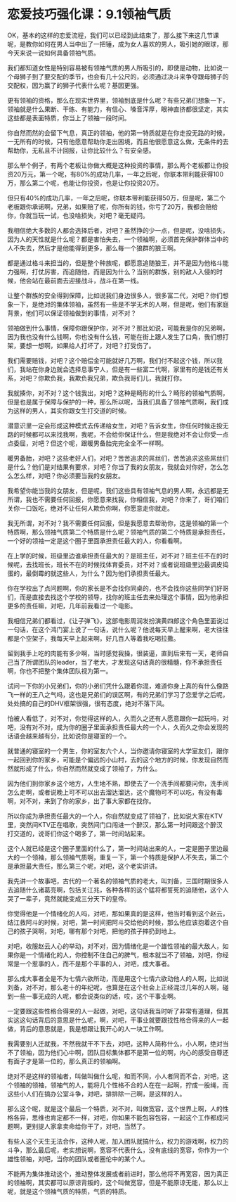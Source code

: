 # 恋爱技巧强化课：9.1领袖气质

OK，基本的这样的恋爱流程，我们可以已经到此结束了，那么接下来这几节课呢，是教你如何在男人当中出了一把锤，成为女人喜欢的男人，吸引她的眼球，那今天来说一说如何具备领袖气质。

我们都知道女性是特别容易被有领袖气质的男人所吸引的，即使是动物，比如说一个母狮子到了要交配的季节，也会有几十公尺的，必须通过决斗来争夺跟母狮子的交配权，因为赢了的狮子代表什么呢？基因更强。

更有领袖的资格，那么在现实世界里，领袖到底是什么呢？有些兄弟们想象一下，领袖就是什么果断、干练、有能力，有信心、嗓音浑厚，眼神直挤都很坚定，其实这些都是表面特质，你当上了领袖一段时间。

你自然而然的会留下气息，真正的领袖，他的第一特质就是在你走投无路的时候，一无所有的时候，只有他愿意帮助你走出困境，而且他很愿意这么做，无条件的去帮助你，无私且不计回报，让你比较什么？有安全感。

那么举个例子，有两个老板让你做大概是这种投资的事情，那么两个老板都让你投资20万元，第一个呢，有80%的成功几率，一年之后呢，你联本带利能获得100万，那么第二个呢，也能让你投资，也是让你投资20万。

但只有40%的成功几率，一年之后呢，你联本带利能获得50万，但是呢，第二个老板跟你承诺啊，兄弟，如果赔了呢，你所有的钱，你亏了20万，我都会赔给你，你就当玩一试，也没啥损失，对吧？毫无疑问。

我相信绝大多数的人都会选择后者，对吧？虽然挣的少一点，但是呢，没啥损失，因为人的天性就是什么呢？都是害怕失去，一个领袖啊，必须首先保护群体当中的人不失去，然后才是他能得到更多，那么每一个狼群的狼王啊。

都是通过格斗来担当的，但是整个种族呢，都愿意追随狼王，并不是因为他格斗能力强啊，打仗厉害，而追随他，而是因为什么？当别的群族，别的敌人入侵的时候，他会站在最前面去迎接战斗，战斗在第一线。

让整个群族的安全得到保障，比如说我们身边很多人，很多富二代，对吧？你们想象一下，是绝对的集体领袖，虽然有一些是不学无术的人啊，但是呢，他们有家庭背景，他们可以保证领袖做到的事情，对不对？

领袖做到什么事情，保障你跟保护你，对不对？那比如说，可能我是你的兄弟啊，因为我也没有什么钱啊，你也没有什么钱，可能在街上跟人发生了口角，我们想打架，要想一想啊，如果给人打坏了，对吧？打受伤了。

我们需要赔钱，对吧？这个赔偿金可能就好几万啊，我们付不起这个钱，所以我们，我站在你身边就会选择息事宁人，但是有一些富二代啊，家里有的是钱还有关系，对吧？你欺负我，我欺负我兄弟，欺负我哥们儿，我就打你。

我就揍你，对不对？这个钱我出，对吧？这种是畸形的什么？畸形的领袖气质啊，但是也是属于保障与保护的一种，那么所以呢，当我们具备了领袖气质啊，我们成为这样的男人，其实你跟女生打交道的时候。

潜意识里一定会形成这种模式去传递给女生，对吧？告诉女生，你任何时候走投无路的时候都可以来找我啊，我呢，不会给你保证什么，但是我绝对不会让你受一点点委屈，对吧？但这个呢，跟暖男备胎完完全全不一样啊。

暖男备胎，对吧？这些老好人们，对吧？苦苦追求的屌丝们，苦苦追求这些屌丝们是什么？他们是对结果有要求，对吧？你当了我的女朋友，我就会对你好，怎么怎么怎么样，对吧？你必须要当我的女朋友。

我希望你能当我的女朋友，但是呢，我们这些具有领袖气息的男人啊，永远都是无所谓，我也不需要任何回报，你愿意来找我，你相信我，对吧？你来了，哥们咱们关你一口饭吃，绝对不让任何人欺负你啊，你愿意走你就走。

我无所谓，对不对？我不需要任何回报，但是我愿意去帮助你，这是领袖的第一个特质啊，那么领袖气质第二个特质是什么呢？领袖气质的第二个特质是承担责任，一个好的领袖一定是这个圈子里面承担责任最大的人，你看看啊。

在上学的时候，班级里边谁承担责任最大的？是班主任，对不对？班主任不在的时候呢，去找班长，班长不在的时候找体育委员，对不对？或者说班级里边最调皮捣蛋的，最倒霉的就这些人，为什么？因为他们承担责任最大。

你在学校出了点问题啊，你的家长是不会找你同桌的，也不会找你这些同学们好哥们，而是直接去找这个学校的领导，找你的班主任去来处理这个事情，因为他承担更多的责任嘛，对吧，几年前我看过一个电影。

我相信兄弟们都看过，《让子弹飞》，这部电影周润发扮演黄四郎这个角色里面说过一句话，在这个鸿门宴上说了一句话，说什么呢？他说每天早上醒来啊，老大往往都是个空架子，我每天早上起来啊，好几百人等着我吃喝拉撒。

留到我手上吃的肉能有多少啊，当时感觉我操，很装逼，直到后来有一天，老师自己当了所谓团队的leader，当了老大，才发现这句话真的很精髓，你不承担责任啊，你也不把整个集体团队视为第一。

试问一下你的小兄弟们，你的小弟们凭什么跟着你混，难道你身上真的有什么像路飞一样的王八之气吗，这也是兄弟们的误区啊，有的兄弟们学习了恋爱学之后呢，处处搞的自己的DHV框架很强，很有态度，绝对不落下风。

怕被人看低了，对不对，你觉得这样的人，久而久之还有人愿意跟你一起玩吗，对吧，没有对不对，成为你的圈子里面承担责任最大的一个人，久而久之你会发现的话语会越来越有分，比如说你是寝室的一个。

就普通的寝室的一个男生，你的室友六个人，当你邀请你寝室的大学室友们，跟你一起回到你的家乡，可能是个偏远的小山村，去的这个地方的时候，你发现自然而然就形成了什么，你自然而然就变成了领袖了，为什么。

因为他们到你家乡这个地方，人生地不熟，即使去了一个洗手间都要问你，洗手间怎么走啊，或者说晚上可不可以出去溜达溜达，这个魔物可不可以吃，有没有毒啊，对不对，来到了你的家乡，出了事大家都在找你。

所以你成为承担责任最大的一个人，你自然就变成了领袖了，比如说大家在KTV里，突然间KTV正在唱歌，突然间门口闯进一个醉汉，那么第一时间跟这个醉汉打交道的，说哥们你这个喝多了，第一时间站起来。

这个人就已经是这个圈子里面的什么了，第一时间站出来的人，一定是圈子里边最大的一个领袖，那么领袖气质啊，重复一下，第一个特质是保护人不失去，第二个是承担最大责任，那么第三个呢，对吧，这个老实讲讲。

我先讲一个故事吧，古代的一个著名的领袖气质的老大，叫刘备，三国时期很多人去追随什么诸葛亮啊，包括关江兆，各种各样的这个猛将都誓死的追随他，这个人哭了一辈子，竟然就能变成三分天下的皇帝。

你觉得他是一个情绪化的人吗，对吧，那如果真的是这样，他当时看到这个赵云，结江救阿斗的时候，对吧，第一时间把阿斗交给他的时候，那么他应该抱着这个自己的孩子哭啊，对吧，哪有那个对吧，把他的孩子摔扔到地上。

对吧，收服赵云人心的举动，对不对，因为情绪化是一个雄性领袖的最大敌人，如果你是一个情绪化的人，你控制不住自己的脾气，根本就当不了领袖，对吧，你经常是一个惹事的人，而不是那个平事的人，对吧，成大事者。

那么成大事者全是不为七情六欲所动，而是用这个七情六欲动他人的人啊，比如说刘备，对不对，那么老十的年纪呢，也算是在这个社会上正经混过几年的人啊，碰到一些一事无成的人呢，都会说类似的话，哎，这个干事业啊。

一定要跟这些性格合得来的人一起做，对吧，这句话我当时听了非常有道理，但其实这这句话背后的意思是什么呢，啊，对吧，干事业就要跟找性格合得来的人一起做，背后的意思就是，我是想跟让我开心的人一块工作啊。

我需要别人迁就我，不然我就干不下去，对吧，这种人简称什么，小人啊，绝对当不了领袖，因为他们心中啊，团队目标集体都不是第一位的啊，内心的感受自尊还有面子才是第一位的，那么真正的领袖啊。

绝对不是这样的领袖者，叫做叫做什么呢，和而不同，小人者同而不合，对吧，这个领袖的领袖，领袖气的人，能将几个性格不合的人在在一起啊，拧成一股绳，而这些小人们在搞办公室斗争，对吧，排排除一己啊，是这样的人。

那么这个呢，就是这个最后一个特质，对不对，叫做宽容，这个世界上啊，人的性格各异，思维也肯定都不一样，对吧，你如果不能包容包容，一起这个工作都成问题啊，更别提人家拿卖命给你干了，对吧，当然了。

有些人这个天生无法合作，这种人呢，加入团队就搞什么，权力的游戏啊，权力的斗争，那么最后呢，老实想说啊，宽容不代表什么，没有底线的宽容，你作为一个雄性领袖，对吧，当你的团队或者圈伦中的某个人。

不能再为集体推动这个，推动整体发展或者前进时，那么他将不再宽容，因为真正的领袖啊，其实都可以原谅背叛的，这个叫做宽容，但是不能原谅无能，那么以上呢，就是这个领袖气质的特质，气质的特质。

